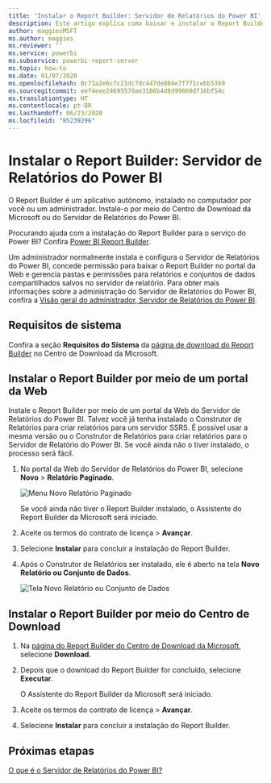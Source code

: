 ```yaml
---
title: 'Instalar o Report Builder: Servidor de Relatórios do Power BI'
description: Este artigo explica como baixar e instalar o Report Builder para o Servidor de Relatórios do Power BI.
author: maggiesMSFT
ms.author: maggies
ms.reviewer: ''
ms.service: powerbi
ms.subservice: powerbi-report-server
ms.topic: how-to
ms.date: 01/07/2020
ms.openlocfilehash: 0c71a2e6c7c21dc7dc447de804e7f771cebb5369
ms.sourcegitcommit: eef4eee24695570ae3186b4d8d99660df16bf54c
ms.translationtype: HT
ms.contentlocale: pt-BR
ms.lasthandoff: 06/23/2020
ms.locfileid: "85239296"
---
```

# <a name="install-report-builder---power-bi-report-server"></a>Instalar o Report Builder: Servidor de Relatórios do Power BI

O Report Builder é um aplicativo autônomo, instalado no computador por você ou um administrador. Instale-o por meio do Centro de Download da Microsoft ou do Servidor de Relatórios do Power BI.  

Procurando ajuda com a instalação do Report Builder para o serviço do Power BI? Confira [Power BI Report Builder](../paginated-reports/report-builder-power-bi.md).
  
Um administrador normalmente instala e configura o Servidor de Relatórios do Power BI, concede permissão para baixar o Report Builder no portal da Web e gerencia pastas e permissões para relatórios e conjuntos de dados compartilhados salvos no servidor de relatório. Para obter mais informações sobre a administração do Servidor de Relatórios do Power BI, confira a [Visão geral do administrador, Servidor de Relatórios do Power BI](admin-handbook-overview.md).  
  
## <a name="system-requirements"></a>Requisitos de sistema
  
 Confira a seção **Requisitos do Sistema** da [página de download do Report Builder](https://go.microsoft.com/fwlink/?LinkID=734968) no Centro de Download da Microsoft.
 
## <a name="install-report-builder-from-a-web-portal"></a>Instalar o Report Builder por meio de um portal da Web
  
Instale o Report Builder por meio de um portal da Web do Servidor de Relatórios do Power BI. Talvez você já tenha instalado o Construtor de Relatórios para criar relatórios para um servidor SSRS. É possível usar a mesma versão ou o Construtor de Relatórios para criar relatórios para o Servidor de Relatório do Power BI. Se você ainda não o tiver instalado, o processo será fácil.

1. No portal da Web do Servidor de Relatórios do Power BI, selecione **Novo** > **Relatório Paginado**.
   
    ![Menu Novo Relatório Paginado](media/quickstart-create-paginated-report/reportserver-new-paginated-report-menu.png)
   
    Se você ainda não tiver o Report Builder instalado, o Assistente do Report Builder da Microsoft será iniciado.  
  
3.  Aceite os termos do contrato de licença > **Avançar**.  
 
5.  Selecione **Instalar** para concluir a instalação do Report Builder.  

2. Após o Construtor de Relatórios ser instalado, ele é aberto na tela **Novo Relatório ou Conjunto de Dados**.
   
    ![Tela Novo Relatório ou Conjunto de Dados](media/quickstart-create-paginated-report/reportserver-paginated-new-report-screen.png)
 

##  <a name="install-report-builder-from-the-download-center"></a><a name="download"></a> Instalar o Report Builder por meio do Centro de Download  
  
1.  Na [página do Report Builder do Centro de Download da Microsoft](https://go.microsoft.com/fwlink/?LinkID=734968), selecione **Download**.  
  
2.  Depois que o download do Report Builder for concluído, selecione **Executar**.  
  
     O Assistente do Report Builder da Microsoft será iniciado.  
  
3.  Aceite os termos do contrato de licença > **Avançar**.  
 
5.  Selecione **Instalar** para concluir a instalação do Report Builder.  
 

## <a name="next-steps"></a>Próximas etapas

[O que é o Servidor de Relatórios do Power BI?](get-started.md)
